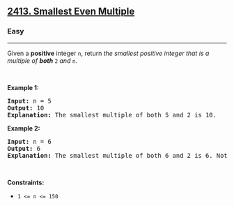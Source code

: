 <h2><a href="https://leetcode.com/problems/smallest-even-multiple/">2413. Smallest Even Multiple</a></h2><h3>Easy</h3><hr><div>Given a <strong>positive</strong> integer <code data-copier-init="true">n</code>, return <em>the smallest positive integer that is a multiple of <strong>both</strong> </em><code data-copier-init="true">2</code><em> and </em><code data-copier-init="true">n</code>.
<p>&nbsp;</p>
<p><strong class="example">Example 1:</strong></p>

<pre data-copier-init="true"><strong>Input:</strong> n = 5
<strong>Output:</strong> 10
<strong>Explanation:</strong> The smallest multiple of both 5 and 2 is 10.
</pre>

<p><strong class="example">Example 2:</strong></p>

<pre data-copier-init="true"><strong>Input:</strong> n = 6
<strong>Output:</strong> 6
<strong>Explanation:</strong> The smallest multiple of both 6 and 2 is 6. Note that a number is a multiple of itself.
</pre>

<p>&nbsp;</p>
<p><strong>Constraints:</strong></p>

<ul>
	<li><code data-copier-init="true">1 &lt;= n &lt;= 150</code></li>
</ul>
</div>